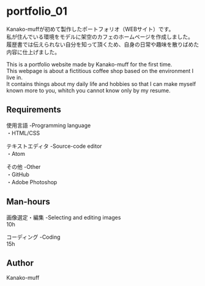 # portfolio_01
Kanako-muffが初めて製作したポートフォリオ（WEBサイト）です。<br>
私が住んでいる環境をモデルに架空のカフェのホームページを作成しました。<br>
履歴書では伝えられない自分を知って頂くため、自身の日常や趣味を散りばめた内容に仕上げました。<br>

This is a portfolio website made by Kanako-muff for the first time.<br>
This webpage is about a fictitious coffee shop based on the environment I live in.<br>
It contains things about my daily life and hobbies so that I can make myself known more to you, whitch you cannot know only by my resume.

## Requirements
使用言語 -Programming language<br>
・HTML/CSS

テキストエディタ -Source-code editor<br>
・Atom

その他 -Other<br>
・GitHub<br>
・Adobe Photoshop

## Man-hours
画像選定・編集 -Selecting and editing images<br>
10h

コーディング -Coding<br>
15h

## Author
Kanako-muff
